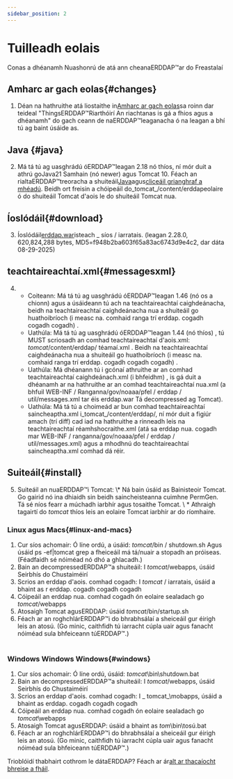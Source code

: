 ```yaml
---
sidebar_position: 2
---
```

# Tuilleadh eolais
Conas a dhéanamh Nuashonrú de atá ann cheanaERDDAP™ar do Freastalaí

## Amharc ar gach eolas{#changes} 
1. Déan na hathruithe atá liostaithe in[Amharc ar gach eolas](/changes)sa roinn dar teideal "ThingsERDDAP™Riarthóirí An riachtanas is gá a fhios agus a dhéanamh" do gach ceann de naERDDAP™leaganacha ó na leagan a bhí tú ag baint úsáide as.
     
## Java {#java} 
2. Má tá tú ag uasghrádú óERDDAP™leagan 2.18 nó thíos, ní mór duit a athrú goJava21 Samhain (nó newer) agus Tomcat 10. Féach an rialtaERDDAP™treoracha a shuiteáil[Java](/docs/server-admin/deploy-install#java)agus[cliceáil grianghraf a mhéadú](/docs/server-admin/deploy-install#tomcat). Beidh ort freisin a chóipeáil do_tomcat_/content/erddapeolaire ó do shuiteáil Tomcat d'aois le do shuiteáil Tomcat nua.

## Íoslódáil{#download} 
3. Íoslódáil[erddap.war](https://github.com/ERDDAP/erddap/releases/download/v2.28.0/erddap.war)isteach _ síos / iarratais.
     (leagan 2.28.0, 620,824,288 bytes, MD5=f948b2ba603f65a83ac6743d9e4c2, dar dáta 08-29-2025) 
     
## teachtaireachtaí.xml{#messagesxml} 
4. 
    * Coiteann: Má tá tú ag uasghrádú óERDDAP™leagan 1.46 (nó os a chionn) agus a úsáideann tú ach na teachtaireachtaí caighdeánacha, beidh na teachtaireachtaí caighdeánacha nua a shuiteáil go huathoibríoch (i measc na. comhaid ranga trí erddap. cogadh cogadh cogadh) .
         
    * Uathúla: Má tá tú ag uasghrádú óERDDAP™leagan 1.44 (nó thíos) ,
tú MUST scriosadh an comhad teachtaireachtaí d'aois.xml:
        _tomcat_/content/erddap/ téamaí.xml .
Beidh na teachtaireachtaí caighdeánacha nua a shuiteáil go huathoibríoch (i measc na. comhaid ranga trí erddap. cogadh cogadh cogadh) .
         
    * Uathúla: Má dhéanann tú i gcónaí athruithe ar an comhad teachtaireachtaí caighdeánach.xml (i bhfeidhm) ,
is gá duit a dhéanamh ar na hathruithe ar an comhad teachtaireachtaí nua.xml (a bhfuil
WEB-INF / Ranganna/gov/noaaa/pfel / erddap / util/messages.xml tar éis erddap.war Tá decompressed ag Tomcat).
         
    * Uathúla: Má tá tú a choimeád ar bun comhad teachtaireachtaí saincheaptha.xml i_tomcat_/content/erddap/,
ní mór duit a figiúr amach (trí diff) cad iad na hathruithe a rinneadh leis na teachtaireachtaí réamhshocraithe.xml (atá sa erddap nua. cogadh mar
WEB-INF / ranganna/gov/noaaa/pfel / erddap / util/messages.xml) agus a mhodhnú do teachtaireachtaí saincheaptha.xml comhad dá réir.
         
## Suiteáil{#install} 
5. Suiteáil an nuaERDDAP™i Tomcat:
\\* Ná bain úsáid as Bainisteoir Tomcat. Go gairid nó ina dhiaidh sin beidh saincheisteanna cuimhne PermGen. Tá sé níos fearr a múchadh iarbhír agus tosaithe Tomcat.
\\ * Athraigh tagairtí do _tomcat_ thíos leis an eolaire Tomcat iarbhír ar do ríomhaire.
     
### Linux agus Macs{#linux-and-macs} 
1. Cur síos achomair: Ó líne ordú, a úsáid: _tomcat_/bin / shutdown.sh
Agus úsáid ps -ef|tomcat grep a fheiceáil má tá/nuair a stopadh an próiseas. (Féadfaidh sé nóiméad nó dhó a ghlacadh.) 
2. Bain an decompressedERDDAP™a shuiteáil: I _tomcat_/webapps, úsáid
Seirbhís do Chustaiméirí
3. Scrios an erddap d'aois. comhad cogadh: I _tomcat_ / iarratais, úsáid a bhaint as r erddap. cogadh cogadh cogadh
4. Cóipeáil an erddap nua. comhad cogadh ón eolaire sealadach go _tomcat_/webapps
5. Atosaigh Tomcat agusERDDAP: úsáid _tomcat_/bin/startup.sh
6. Féach ar an roghchlárERDDAP™i do bhrabhsálaí a sheiceáil gur éirigh leis an atosú.
     (Go minic, caithfidh tú iarracht cúpla uair agus fanacht nóiméad sula bhfeiceann túERDDAP™.)   
             
### Windows Windows Windows{#windows} 
1. Cur síos achomair: Ó líne ordú, úsáid: _tomcat_\\bin\\shutdown.bat
2. Bain an decompressedERDDAP™a shuiteáil: I _tomcat_/webapps, úsáid
Seirbhís do Chustaiméirí
3. Scrios an erddap d'aois. comhad cogadh: I _ tomcat_\\mobapps, úsáid a bhaint as erddap. cogadh cogadh cogadh
4. Cóipeáil an erddap nua. comhad cogadh ón eolaire sealadach go _tomcat_\\webapps
5. Atosaigh Tomcat agusERDDAP: úsáid a bhaint as _tom_\\bin\tosú.bat
6. Féach ar an roghchlárERDDAP™i do bhrabhsálaí a sheiceáil gur éirigh leis an atosú.
     (Go minic, caithfidh tú iarracht cúpla uair agus fanacht nóiméad sula bhfeiceann túERDDAP™.) 

Trioblóidí thabhairt cothrom le dátaERDDAP? Féach ar ár[alt ar thacaíocht bhreise a fháil](/docs/intro#support).
